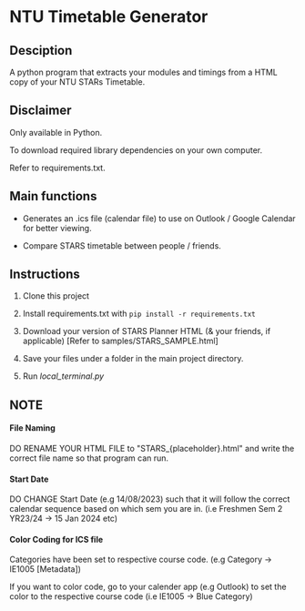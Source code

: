
# NTU Timetable Generator

## Desciption

A python program that extracts your modules and timings from a HTML copy of your NTU STARs Timetable.

## Disclaimer

Only available in Python. 

To download required library dependencies on your own computer.

Refer to requirements.txt.

## Main functions

- Generates an .ics file (calendar file) to use on Outlook / Google Calendar for better viewing.

- Compare STARS timetable between people / friends.

## Instructions

1. Clone this project

2. Install requirements.txt with `pip install -r requirements.txt`

3. Download your version of STARS Planner HTML (& your friends, if applicable) [Refer to samples/STARS_SAMPLE.html]

4. Save your files under a folder in the main project directory.

5. Run *local_terminal.py*

## NOTE


#### File Naming

DO RENAME YOUR HTML FILE to "STARS_{placeholder}.html" and write the correct file name so that program can run.

#### Start Date

DO CHANGE Start Date (e.g 14/08/2023) such that it will follow the correct calendar sequence based on which sem you are in. (i.e Freshmen Sem 2 YR23/24 -> 15 Jan 2024 etc)

#### Color Coding for ICS file

Categories have been set to respective course code. (e.g Category -> IE1005 [Metadata])

If you want to color code, go to your calender app (e.g Outlook) to set the color to the respective course code (i.e IE1005 -> Blue Category)


